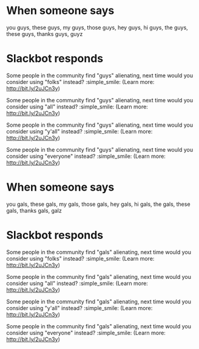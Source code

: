 # When someone says

you guys, these guys, my guys, those guys, hey guys, hi guys, the guys, these guys, thanks guys, guyz


# Slackbot responds

Some people in the community find "guys" alienating, next time would you consider using "folks" instead? :simple_smile: (Learn more: http://bit.ly/2uJCn3y)

Some people in the community find "guys" alienating, next time would you consider using "all" instead? :simple_smile: (Learn more: http://bit.ly/2uJCn3y)

Some people in the community find "guys" alienating, next time would you consider using "y'all" instead? :simple_smile: (Learn more: http://bit.ly/2uJCn3y)

Some people in the community find "guys" alienating, next time would you consider using "everyone" instead? :simple_smile: (Learn more: http://bit.ly/2uJCn3y)


# When someone says

you gals, these gals, my gals, those gals, hey gals, hi gals, the gals, these gals, thanks gals, galz


# Slackbot responds

Some people in the community find "gals" alienating, next time would you consider using "folks" instead? :simple_smile: (Learn more: http://bit.ly/2uJCn3y)

Some people in the community find "gals" alienating, next time would you consider using "all" instead? :simple_smile: (Learn more: http://bit.ly/2uJCn3y)

Some people in the community find "gals" alienating, next time would you consider using "y'all" instead? :simple_smile: (Learn more: http://bit.ly/2uJCn3y)

Some people in the community find "gals" alienating, next time would you consider using "everyone" instead? :simple_smile: (Learn more: http://bit.ly/2uJCn3y)
